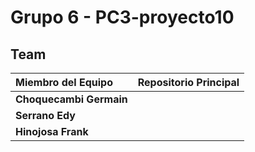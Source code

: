 # Grupo 6 - PC3-proyecto10

## Team

| Miembro del Equipo | Repositorio Principal |
| :----------------- | :-------------------- | 
| **Choquecambi Germain** |  |
| **Serrano Edy** | | 
| **Hinojosa Frank** |   | 